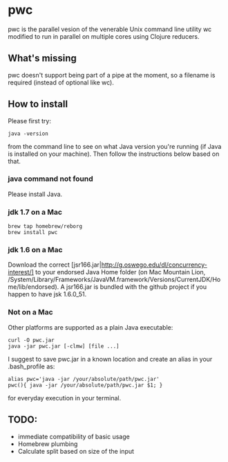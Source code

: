 # pwc

pwc is the parallel vesion of the venerable Unix command line utility wc modified to run in parallel on multiple cores using Clojure reducers.

## What's missing

pwc doesn't support being part of a pipe at the moment, so a filename is required (instead of optional like wc).

## How to install

Please first try:

    java -version

from the command line to see on what Java version you're running (if Java is installed on your machine). Then follow the instructions below based on that.

### java command not found

Please install Java.

### jdk 1.7 on a Mac

    brew tap homebrew/reborg
    brew install pwc

### jdk  1.6 on a Mac

Download the correct [jsr166.jar|http://g.oswego.edu/dl/concurrency-interest/] to your endorsed Java Home folder (on Mac Mountain Lion, /System/Library/Frameworks/JavaVM.framework/Versions/CurrentJDK/Home/lib/endorsed). A jsr166.jar is bundled with the github project if you happen to have jsk 1.6.0_51. 

### Not on a Mac

Other platforms are supported as a plain Java executable:
    
    curl -O pwc.jar
    java -jar pwc.jar [-clmw] [file ...]

I suggest to save pwc.jar in a known location and create an alias in your .bash_profile as:

    alias pwc='java -jar /your/absolute/path/pwc.jar'
    pwc(){ java -jar /your/absolute/path/pwc.jar $1; }

for everyday execution in your terminal.

## TODO:
* immediate compatibility of basic usage
* Homebrew plumbing
* Calculate split based on size of the input
